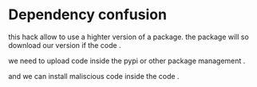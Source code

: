 # Dependency confusion

this hack allow to use a highter version of a package. the package will so download our version if the code . 

we need to upload code inside the pypi or other package management .

and we can install maliscious code inside the code .